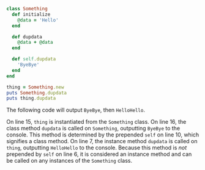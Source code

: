 ```ruby
class Something
  def initialize
    @data = 'Hello'
  end

  def dupdata
    @data + @data
  end

  def self.dupdata
    'ByeBye'
  end
end

thing = Something.new
puts Something.dupdata
puts thing.dupdata
```
The following code will output `ByeBye`, then `HelloHello`.

On line 15, `thing` is instantiated from the `Something` class. On line 16, the class method `dupdata` is called on `Something`, outputting `ByeBye` to the console. This method is determined by the prepended `self` on line 10, which signifies a class method. On line 7, the instance method `dupdata` is called on `thing`, outputting `HelloHello` to the console. Because this method is *not* prepended by `self` on line 6, it is considered an instance method and can be called on any instances of the `Something` class.